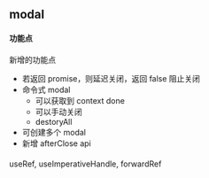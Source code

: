 ## modal

#### 功能点
新增的功能点

- 若返回 promise，则延迟关闭，返回 false 阻止关闭
- 命令式 modal
  - 可以获取到 context  done
  - 可以手动关闭
  - destoryAll
- 可创建多个 modal  
- 新增 afterClose api



####
useRef, useImperativeHandle, forwardRef